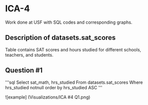 # ICA-4
Work done at USF with SQL codes and corresponding graphs. 

## Description of datasets.sat_scores
Table contains SAT scores and hours studied for different schools, teachers, and students.

## Question #1

'''sql
Select sat_math, hrs_studied
From datasets.sat_scores
Where hrs_studied notnull
order by hrs_studied ASC
'''

![example] (Visualizations/ICA #4 Q1.png)
